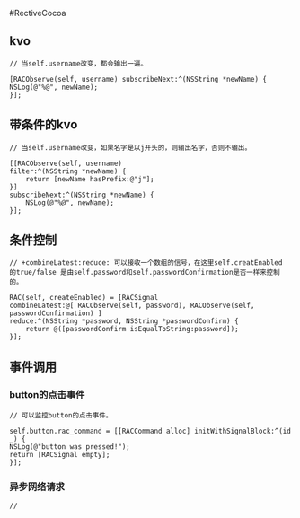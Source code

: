 #RectiveCocoa

## kvo

	// 当self.username改变，都会输出一遍。
	
	[RACObserve(self, username) subscribeNext:^(NSString *newName) {
    NSLog(@"%@", newName);
	}];

## 带条件的kvo
	// 当self.username改变，如果名字是以j开头的，则输出名字，否则不输出。
	
	[[RACObserve(self, username)
    filter:^(NSString *newName) {
        return [newName hasPrefix:@"j"];
    }]
    subscribeNext:^(NSString *newName) {
        NSLog(@"%@", newName);
    }];

## 条件控制
	// +combineLatest:reduce: 可以接收一个数组的信号，在这里self.creatEnabled 的true/false 是由self.password和self.passwordConfirmation是否一样来控制的。
	
	RAC(self, createEnabled) = [RACSignal 
    combineLatest:@[ RACObserve(self, password), RACObserve(self, passwordConfirmation) ] 
    reduce:^(NSString *password, NSString *passwordConfirm) {
        return @([passwordConfirm isEqualToString:password]);
    }];
    
## 事件调用
### button的点击事件
	// 可以监控button的点击事件。
	
	self.button.rac_command = [[RACCommand alloc] initWithSignalBlock:^(id _) {
    NSLog(@"button was pressed!");
    return [RACSignal empty];
	}];

### 异步网络请求
	// 